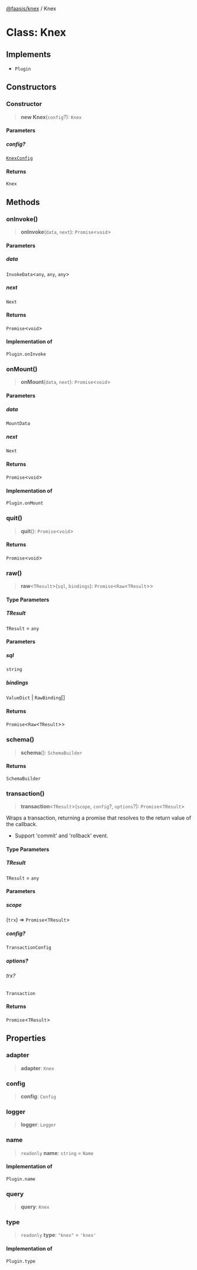 [@faasjs/knex](../README.md) / Knex

# Class: Knex

## Implements

- `Plugin`

## Constructors

### Constructor

> **new Knex**(`config`?): `Knex`

#### Parameters

##### config?

[`KnexConfig`](../type-aliases/KnexConfig.md)

#### Returns

`Knex`

## Methods

### onInvoke()

> **onInvoke**(`data`, `next`): `Promise`\<`void`\>

#### Parameters

##### data

`InvokeData`\<`any`, `any`, `any`\>

##### next

`Next`

#### Returns

`Promise`\<`void`\>

#### Implementation of

`Plugin.onInvoke`

### onMount()

> **onMount**(`data`, `next`): `Promise`\<`void`\>

#### Parameters

##### data

`MountData`

##### next

`Next`

#### Returns

`Promise`\<`void`\>

#### Implementation of

`Plugin.onMount`

### quit()

> **quit**(): `Promise`\<`void`\>

#### Returns

`Promise`\<`void`\>

### raw()

> **raw**\<`TResult`\>(`sql`, `bindings`): `Promise`\<`Raw`\<`TResult`\>\>

#### Type Parameters

##### TResult

`TResult` = `any`

#### Parameters

##### sql

`string`

##### bindings

`ValueDict` | `RawBinding`[]

#### Returns

`Promise`\<`Raw`\<`TResult`\>\>

### schema()

> **schema**(): `SchemaBuilder`

#### Returns

`SchemaBuilder`

### transaction()

> **transaction**\<`TResult`\>(`scope`, `config`?, `options`?): `Promise`\<`TResult`\>

Wraps a transaction, returning a promise that resolves to the return value of the callback.

- Support 'commit' and 'rollback' event.

#### Type Parameters

##### TResult

`TResult` = `any`

#### Parameters

##### scope

(`trx`) => `Promise`\<`TResult`\>

##### config?

`TransactionConfig`

##### options?

###### trx?

`Transaction`

#### Returns

`Promise`\<`TResult`\>

## Properties

### adapter

> **adapter**: `Knex`

### config

> **config**: `Config`

### logger

> **logger**: `Logger`

### name

> `readonly` **name**: `string` = `Name`

#### Implementation of

`Plugin.name`

### query

> **query**: `Knex`

### type

> `readonly` **type**: `"knex"` = `'knex'`

#### Implementation of

`Plugin.type`
